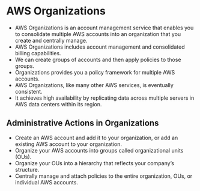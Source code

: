 # AWS Organizations
- AWS Organizations is an account management service that enables you to consolidate multiple AWS accounts into an organization 
  that you create and centrally manage. 
- AWS Organizations includes account management and consolidated billing capabilities.
- We can create groups of accounts and then apply policies to those groups.
- Organizations provides you a policy framework for multiple AWS accounts. 
- AWS Organizations, like many other AWS services, is eventually consistent. 
- It achieves high availability by replicating data across multiple servers in AWS data centers within its region.

## Administrative Actions in Organizations
- Create an AWS account and add it to your organization, or add an existing AWS account to your organization.
- Organize your AWS accounts into groups called organizational units (OUs).
- Organize your OUs into a hierarchy that reflects your company’s structure.
- Centrally manage and attach policies to the entire organization, OUs, or individual AWS accounts.
  
